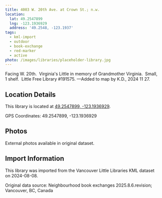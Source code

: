 ```yaml
---
title: 4003 W. 20th Ave. at Crown St.; n.w.
location:
  lat: 49.2547899
  lng: -123.1936929
  address: '49.2548, -123.1937'
tags:
  - kml-import
  - outdoor
  - book-exchange
  - red-marker
  - active
photo: /images/libraries/placeholder-library.jpg
---
```

Facing W. 20th.  Virginia's Little in memory of Grandmother Virginia. 
 Small, 1 shelf.  Little Free Library #191575.
—Added to map by K.D., 2024 11 27.

## Location Details

This library is located at [49.2547899, -123.1936929](https://www.google.com/maps?q=49.2547899,-123.1936929).

GPS Coordinates: 49.2547899, -123.1936929

## Photos

External photos available in original dataset.

## Import Information

This library was imported from the Vancouver Little Libraries KML dataset on 2024-08-08.

Original data source: Neighbourhood book exchanges 2025.8.6.revision; Vancouver, BC, Canada
